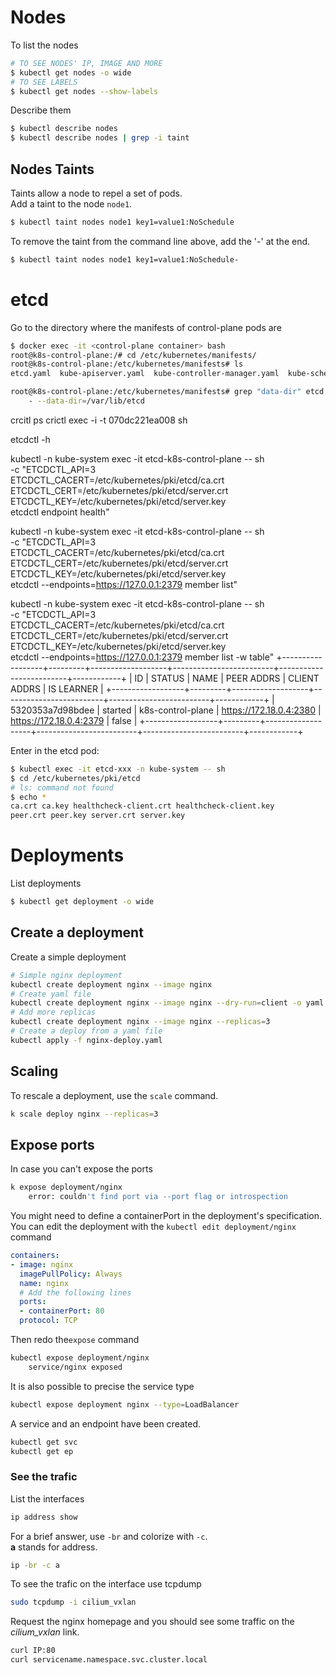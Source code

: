 # Nodes


To list the nodes
```sh
# TO SEE NODES' IP, IMAGE AND MORE
$ kubectl get nodes -o wide
# TO SEE LABELS
$ kubectl get nodes --show-labels
```

Describe them
```sh
$ kubectl describe nodes
$ kubectl describe nodes | grep -i taint
```


## Nodes Taints
Taints allow a node to repel a set of pods.<br>
Add a taint to the node `node1`.
```sh
$ kubectl taint nodes node1 key1=value1:NoSchedule
```
To remove the taint from the command line above, add the '-' at the end.
```sh
$ kubectl taint nodes node1 key1=value1:NoSchedule-
```


# etcd

Go to the directory where the manifests of control-plane pods are 
```sh
$ docker exec -it <control-plane container> bash
root@k8s-control-plane:/# cd /etc/kubernetes/manifests/
root@k8s-control-plane:/etc/kubernetes/manifests# ls
etcd.yaml  kube-apiserver.yaml  kube-controller-manager.yaml  kube-scheduler.yaml

root@k8s-control-plane:/etc/kubernetes/manifests# grep "data-dir" etcd.yaml
    - --data-dir=/var/lib/etcd
```


crcitl ps
crictl exec -i -t 070dc221ea008 sh

etcdctl -h




kubectl -n kube-system exec -it etcd-k8s-control-plane -- sh \
-c "ETCDCTL_API=3 \
ETCDCTL_CACERT=/etc/kubernetes/pki/etcd/ca.crt \
ETCDCTL_CERT=/etc/kubernetes/pki/etcd/server.crt \
ETCDCTL_KEY=/etc/kubernetes/pki/etcd/server.key \
etcdctl endpoint health"


kubectl -n kube-system exec -it etcd-k8s-control-plane -- sh \
-c "ETCDCTL_API=3 \
ETCDCTL_CACERT=/etc/kubernetes/pki/etcd/ca.crt \
ETCDCTL_CERT=/etc/kubernetes/pki/etcd/server.crt \
ETCDCTL_KEY=/etc/kubernetes/pki/etcd/server.key \
etcdctl --endpoints=https://127.0.0.1:2379 member list"


kubectl -n kube-system exec -it etcd-k8s-control-plane -- sh \
-c "ETCDCTL_API=3 \
ETCDCTL_CACERT=/etc/kubernetes/pki/etcd/ca.crt \
ETCDCTL_CERT=/etc/kubernetes/pki/etcd/server.crt \
ETCDCTL_KEY=/etc/kubernetes/pki/etcd/server.key \
etcdctl --endpoints=https://127.0.0.1:2379 member list -w table"
+------------------+---------+-------------------+-------------------------+-------------------------+------------+
|        ID        | STATUS  |       NAME        |       PEER ADDRS        |      CLIENT ADDRS       | IS LEARNER |
+------------------+---------+-------------------+-------------------------+-------------------------+------------+
| 5320353a7d98bdee | started | k8s-control-plane | https://172.18.0.4:2380 | https://172.18.0.4:2379 |      false |
+------------------+---------+-------------------+-------------------------+-------------------------+------------+





Enter in the etcd pod:
```sh
$ kubectl exec -it etcd-xxx -n kube-system -- sh
$ cd /etc/kubernetes/pki/etcd
# ls: command not found
$ echo *
ca.crt ca.key healthcheck-client.crt healthcheck-client.key
peer.crt peer.key server.crt server.key
```



# Deployments

List deployments
```sh
$ kubectl get deployment -o wide
```

## Create a deployment

Create a simple deployment
```sh
# Simple nginx deployment
kubectl create deployment nginx --image nginx
# Create yaml file
kubectl create deployment nginx --image nginx --dry-run=client -o yaml > nginx-deploy.yaml
# Add more replicas
kubectl create deployment nginx --image nginx --replicas=3
# Create a deploy from a yaml file
kubectl apply -f nginx-deploy.yaml
```

## Scaling

To rescale a deployment, use the `scale` command.
```sh
k scale deploy nginx --replicas=3
```

## Expose ports
In case you can't expose the ports
```sh
k expose deployment/nginx
    error: couldn't find port via --port flag or introspection
```

You might need to define a containerPort in the deployment's specification.
You can edit the deployment with the `kubectl edit deployment/nginx` command 
```yaml
containers:
- image: nginx
  imagePullPolicy: Always
  name: nginx
  # Add the following lines
  ports:
  - containerPort: 80
  protocol: TCP
```
Then redo the`expose` command
```sh
kubectl expose deployment/nginx
    service/nginx exposed
```
It is also possible to precise the service type
```sh
kubectl expose deployment nginx --type=LoadBalancer
```

A service and an endpoint have been created.
```sh
kubectl get svc
kubectl get ep
```

### See the trafic

List the interfaces
```sh
ip address show
```
For a brief answer, use `-br` and colorize with `-c`.<br>
**a** stands for address.
```sh
ip -br -c a
```

To see the trafic on the interface use tcpdump
```sh
sudo tcpdump -i cilium_vxlan
```

Request the nginx homepage and you should see some traffic on the *cilium_vxlan* link.
```sh
curl IP:80
curl servicename.namespace.svc.cluster.local
```




